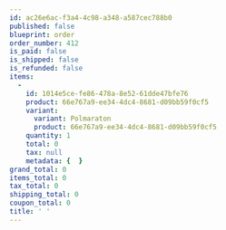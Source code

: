 ```yaml
---
id: ac26e6ac-f3a4-4c98-a348-a587cec788b0
published: false
blueprint: order
order_number: 412
is_paid: false
is_shipped: false
is_refunded: false
items:
  -
    id: 1014e5ce-fe86-478a-8e52-61dde47bfe76
    product: 66e767a9-ee34-4dc4-8681-d09bb59f0cf5
    variant:
      variant: Polmaraton
      product: 66e767a9-ee34-4dc4-8681-d09bb59f0cf5
    quantity: 1
    total: 0
    tax: null
    metadata: {  }
grand_total: 0
items_total: 0
tax_total: 0
shipping_total: 0
coupon_total: 0
title: ' '
---
```

